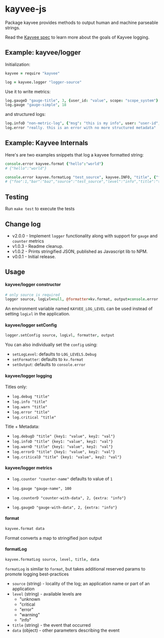 kayvee-js
=========

Package kayvee provides methods to output human and machine parseable strings.

Read the [Kayvee spec](https://github.com/Clever/kayvee) to learn more about the goals of Kayvee logging.

## Example: kayvee/logger

Initialization:

```coffee
kayvee = require "kayvee"

log = kayvee.logger "logger-source"
```

Use it to write metrics:

```coffee
log.gaugeD "gauge-title", 3, {user_id: "value", scope: "scope_system"}
log.gauge "gauge-simple", 18
```
and structured logs:

```coffee
log.infoD "non-metric-log", {"msg": "this is my info", user: "user-id", group: "group-id"}
log.error "really. this is an error with no more structured metadata"
```

## Example: Kayvee Internals

Here's are two examples snippets that log a kayvee formatted string:

```coffee
console.error kayvee.format {"hello":"world"}
# {"hello":"world"}
```

```coffee
console.error kayvee.formatLog "test_source", kayvee.INFO, "title", {"foo" : 1, "bar" : "baz"}
# {"foo":1,"bar":"baz","source":"test_source","level":"info","title":"title"}
```

## Testing

Run `make test` to execute the tests

## Change log

- v2.0.0 - Implement `logger` functionality along with support for `gauge` and `counter` metrics
- v1.0.3 - Readme cleanup.
- v1.0.2 - Prints stringified JSON, published as Javascript lib to NPM.
- v0.0.1 - Initial release.

## Usage

#### kayvee/logger constructor

```coffee
# only source is required
logger source, logLvl=null, @formatter=kv.format, output=console.error
```

An environment variable named `KAYVEE_LOG_LEVEL` can be used instead of setting `logLvl` in the application.

#### kayvee/logger setConfig

```coffee
logger.setConfig source, logLvl, formatter, output
```

You can also individually set the `config` using: 

* `setLogLevel`: defaults to `LOG_LEVELS.Debug`
* `setFormatter`: defaults to `kv.format`
* `setOutput`: defaults to `console.error`

#### kayvee/logger logging

Titles only:

* `log.debug "title"`
* `log.info "title"`
* `log.warn "title"`
* `log.error "title"`
* `log.critical "title"`

Title + Metadata:

* `log.debugD "title" {key1: "value", key2: "val"}`
* `log.infoD "title" {key1: "value", key2: "val"}`
* `log.warnD "title" {key1: "value", key2: "val"}`
* `log.errorD "title" {key1: "value", key2: "val"}`
* `log.criticalD "title" {key1: "value", key2: "val"}`

#### kayvee/logger metrics

* `log.counter "counter-name"` defaults to value of `1`
* `log.gauge "gauge-name", 100`

* `log.counterD "counter-with-data", 2, {extra: "info"}`
* `log.gaugeD "gauge-with-data", 2, {extra: "info"}`

#### format

```coffee
kayvee.format data
```
Format converts a map to stringified json output

#### formatLog

```coffee
kayvee.formatLog source, level, title, data
```
`formatLog` is similar to `format`, but takes additional reserved params to promote
logging best-practices

- `source` (string) - locality of the log; an application name or part of an application
- `level` (string) - available levels are
    - "unknown
    - "critical
    - "error"
    - "warning"
    - "info"
- `title` (string) - the event that occurred
- `data` (object) - other parameters describing the event
